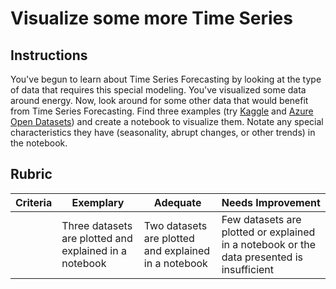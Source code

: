 # Visualize some more Time Series

## Instructions

You've begun to learn about Time Series Forecasting by looking at the type of data that requires this special modeling. You've visualized some data around energy. Now, look around for some other data that would benefit from Time Series Forecasting. Find three examples (try [Kaggle](https://kaggle.com) and [Azure Open Datasets](https://azure.microsoft.com/en-us/services/open-datasets/catalog/?WT.mc_id=academic-77952-leestott)) and create a notebook to visualize them. Notate any special characteristics they have (seasonality, abrupt changes, or other trends) in the notebook.

## Rubric

| Criteria | Exemplary                                              | Adequate                                             | Needs Improvement                                                                         |
| -------- | ------------------------------------------------------ | ---------------------------------------------------- | ----------------------------------------------------------------------------------------- |
|          | Three datasets are plotted and explained in a notebook | Two datasets are plotted and explained in a notebook | Few datasets are plotted or explained in a notebook or the data presented is insufficient |
